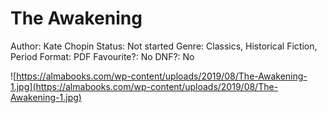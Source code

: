 # The Awakening

Author: Kate Chopin
Status: Not started
Genre: Classics, Historical Fiction, Period
Format: PDF
Favourite?: No
DNF?: No

![https://almabooks.com/wp-content/uploads/2019/08/The-Awakening-1.jpg](https://almabooks.com/wp-content/uploads/2019/08/The-Awakening-1.jpg)